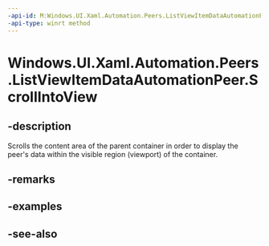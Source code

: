 ```yaml
---
-api-id: M:Windows.UI.Xaml.Automation.Peers.ListViewItemDataAutomationPeer.ScrollIntoView
-api-type: winrt method
---
```


<!-- Method syntax
public void ScrollIntoView()
-->

# Windows.UI.Xaml.Automation.Peers.ListViewItemDataAutomationPeer.ScrollIntoView

## -description
Scrolls the content area of the parent container in order to display the peer's data within the visible region (viewport) of the container.



## -remarks

## -examples

## -see-also
